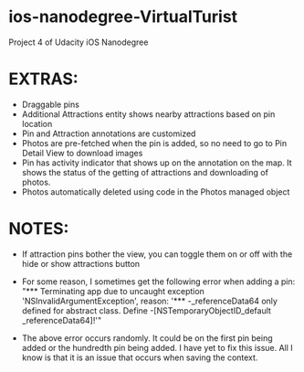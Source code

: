 # ios-nanodegree-VirtualTurist
Project 4 of Udacity iOS Nanodegree

# EXTRAS:

- Draggable pins
- Additional Attractions entity shows nearby attractions based on pin location
- Pin and Attraction annotations are customized
- Photos are pre-fetched when the pin is added, so no need to go to Pin Detail View to download images
- Pin has activity indicator that shows up on the annotation on the map. It shows the status of the getting of attractions and downloading of photos. 
- Photos automatically deleted using code in the Photos managed object

# NOTES:

- If attraction pins bother the view, you can toggle them on or off with the hide or show attractions button
- For some reason, I sometimes get the following error when adding a pin: "*** Terminating app due to uncaught exception 'NSInvalidArgumentException', reason: '*** -_referenceData64 only defined for abstract class.  Define -[NSTemporaryObjectID_default _referenceData64]!'"

- The above error occurs randomly. It could be on the first pin being added or the hundredth pin being added. I have yet to fix this issue. All I know is that it is an issue that occurs when saving the context.
